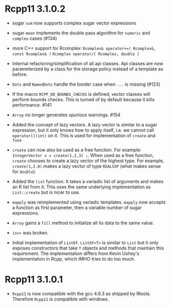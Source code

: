 # Rcpp11 3.1.0.2

* sugar `sum` now supports complex sugar vector expressions

* sugar `mean` implements the double pass algorithm for `numeric`
  and `complex` cases (#134)

* more C++ support for Rcomplex: 
     `Rcomplex& operator+=( Rcomplex&, const Rcomplex& )`
     `Rcomplex operator/( Rcomplex, double )`

* Internal refactoring/simplification of all api classes. Api classes are now 
  parameterized by a class for the storage policy instead of a template 
  as before. 
  
* `Dots` and `NamedDots` handle the border case when `...` is missing (#123)

* If the macro `RCPP_DO_BOUNDS_CHECKS` is defined, vector classes will perform
  bounds checks. This is turned of by default because it kills performance. #141
  
* `Array` no longer generates spurious warnings. #154
  
* Added the concept of lazy vectors. A lazy vector is similar to a sugar 
  expression, but it only knows how to apply itself, i.e. we cannot 
  call `operator[](int)` on it. This is used for implementation of 
  `create` and `fuse`

* `create` can now also be used as a free function. For example: 
  `IntegerVector x = create(1,2,3) ;`. When used as a free function, `create` 
  chooses to create a lazy vector of the highest type. For example, 
  `create(1,2.0)` makes a lazy vector of type `REALSXP` (what makes sense for 
  `double`). 
  
* Added the `list` function. It takes a variadic list of arguments and makes an
  R list from it. This uses the same underlying implementation as `List::create`
  but is nicer to use. 
  
* `mapply` was reimplemented using variadic templates. `mapply` now accepts a 
  function as first parameter, then a variable number of sugar expressions. 

* `Array` gains a `fill` method to initialize all its data to the same value.    
  
* `is<>` was broken. 

* Initial implementation of `ListOf`. `ListOf<T>` is similar to `List` but 
  it only exposes constructors that take `T` objects and methods that maintain 
  this requirement. The implementation differs from Kevin Ushey's implementation 
  in Rcpp, which IMHO tries to do too much. 

# Rcpp11 3.1.0.1

* `Rcpp11` is now compatible with the gcc 4.6.3 as shipped by Rtools. Therefore
  `Rcpp11` is compatible with windows. 
